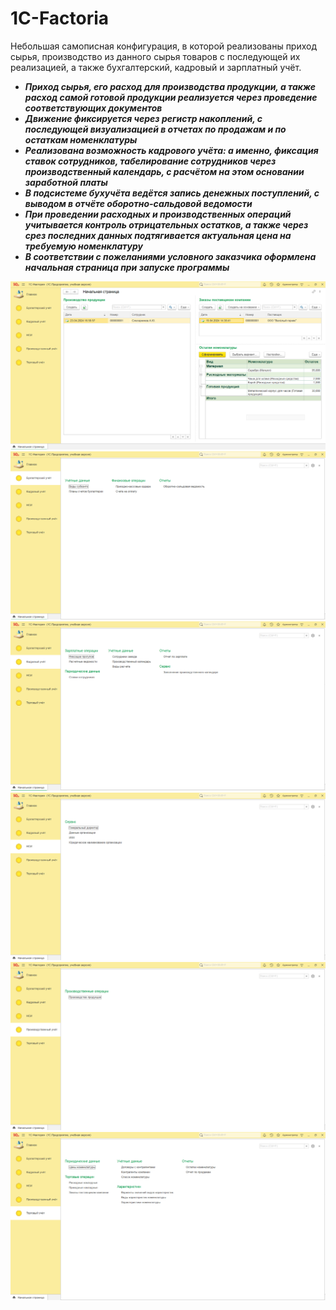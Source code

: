 # 1C-Factoria
Небольшая самописная конфигурация, в которой реализованы приход сырья, производство из данного сырья товаров с последующей их реализацией, а также бухгалтерский, кадровый и зарплатный учёт.
* ***Приход сырья, его расход для производства продукции, а также расход самой готовой продукции реализуется через проведение соответствующих документов***
* ***Движение фиксируется через регистр накоплений, с последующей визуализацией в отчетах по продажам и по остаткам номенклатуры***
* ***Реализована возможность кадрового учёта: а именно, фиксация ставок сотрудников, табелирование сотрудников через производственный календарь, с расчётом на этом основании заработной платы***
* ***В подсистеме бухучёта ведётся запись денежных поступлений, с выводом в отчёте оборотно-сальдовой ведомости***
* ***При проведении расходных и производственных операций учитывается контроль отрицательных остатков, а также через срез последних данных подтягивается актуальная цена на требуемую номенклатуру***
* ***В соответствии с пожеланиями условного заказчика оформлена начальная страница при запуске программы***

![Превъю сайта](https://github.com/d-gayazov/1C-Factoria/blob/14c0d8fa01a8290167b9fb8e63d200b642cacd80/1C_Factoria/2024-05-19_20-04-20.png)
![Превъю сайта](https://github.com/d-gayazov/1C-Factoria/blob/14c0d8fa01a8290167b9fb8e63d200b642cacd80/1C_Factoria/2024-05-19_20-04-34.png)
![Превъю сайта](https://github.com/d-gayazov/1C-Factoria/blob/14c0d8fa01a8290167b9fb8e63d200b642cacd80/1C_Factoria/2024-05-19_20-06-13.png)
![Превъю сайта](https://github.com/d-gayazov/1C-Factoria/blob/14c0d8fa01a8290167b9fb8e63d200b642cacd80/1C_Factoria/2024-05-19_20-06-33.png)
![Превъю сайта](https://github.com/d-gayazov/1C-Factoria/blob/14c0d8fa01a8290167b9fb8e63d200b642cacd80/1C_Factoria/2024-05-19_20-06-48.png)
![Превъю сайта](https://github.com/d-gayazov/1C-Factoria/blob/14c0d8fa01a8290167b9fb8e63d200b642cacd80/1C_Factoria/2024-05-19_20-06-59.png)
